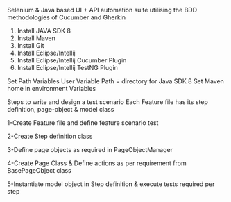 Selenium & Java based UI + API automation suite utilising the BDD methodologies of Cucumber and Gherkin

1. Install JAVA SDK 8
2. Install Maven
3. Install Git
4. Install Eclipse/Intellij
5. Install Eclipse/Intellij Cucumber Plugin
6. Install Eclipse/Intellij TestNG Plugin


Set Path Variables
User Variable Path = directory for Java SDK 8 Set Maven home in environment Variables
   
Steps to write and design a test scenario
Each Feature file has its step definition, page-object & model class
              
   1-Create Feature file and define feature scenario test
                       
   2-Create Step definition class 
              
   3-Define page objects as required in PageObjectManager
              
   4-Create Page Class & Define actions as per requirement from BasePageObject class
              
   5-Instantiate model object in Step definition & execute tests required per step
